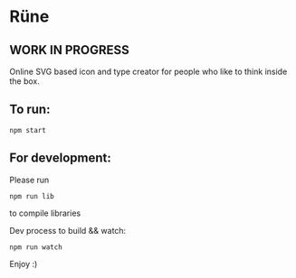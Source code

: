 # Rüne
## WORK IN PROGRESS

Online SVG based icon and type creator for people who like to think inside the box.

## To run:

```
npm start
```

## For development:

Please run
```
npm run lib
```
to compile libraries


Dev process to build && watch:

```
npm run watch
```

Enjoy :)